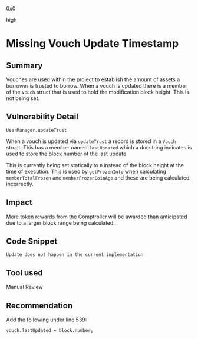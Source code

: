 0x0

high

# Missing Vouch Update Timestamp

## Summary

Vouches are used within the project to establish the amount of assets a borrower is trusted to borrow. When a vouch is updated there is a member of the `Vouch` struct that is used to hold the modification block height. This is not being set.

## Vulnerability Detail

`UserManager.updateTrust`

When a vouch is updated via `updateTrust` a record is stored in a `Vouch` struct. This has a member named `lastUpdated` which a docstring indicates is used to store the block number of the last update.

This is currently being set statically to `0` instead of the block height at the time of execution. This is used by `getFrozenInfo` when calculating `memberTotalFrozen` and `memberFrozenCoinAge` and these are being calculated incorrectly.

## Impact

More token rewards from the Comptroller will be awarded than anticipated due to a larger block range being calculated.

## Code Snippet

`Update does not happen in the current implementation`

## Tool used

Manual Review

## Recommendation

Add the following under line 539:

```solidity
vouch.lastUpdated = block.number;
```

